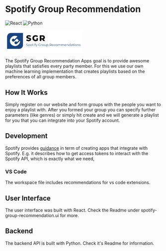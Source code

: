 # Spotify Group Recommendation

![React](https://img.shields.io/badge/React-20232A?style=for-the-badge&logo=react&logoColor=61DAFB)
![Python](https://img.shields.io/badge/Python-FFD43B?style=for-the-badge&logo=python&logoColor=blue)

[<img src="Resources/Logo.png" width="250" />](./link/to/sql/file)

The Spotify Group Recommendation Apps goal is to provide awesome playlists that satisfies every party member.
For this we use our own machine learning implementation that creates playlists based on the preferences of all group members.

## How It Works

Simply register on our website and form groups with the people you want to enjoy a playlist with. After you formed your group you can specify further parameters (like genres) or simply hit create and we will generate a playlist for you that you can integrate into your Spotify account.

## Development

Spotify provides [guidance](https://developer.spotify.com/documentation/general/guides/) in term of creating apps that integrate with Spotify. E.g. it describes how to get access tokens to interact with the Spotify API, which is exactly what we need,

### VS Code

The workspace file includes recommendations for vs code extensions.

## User Interface

The user interface was built with React. Check the Readme under spotify-group-recommendation.ui for more.

## Backend

The backend API is built with Python. Check it's Readme for information.
